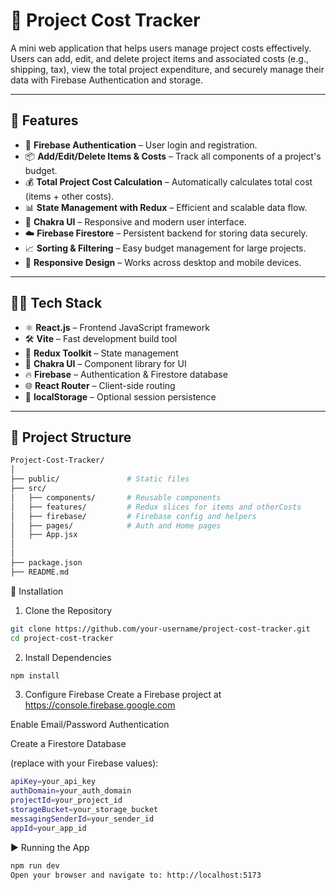 # 🧮 Project Cost Tracker

A mini web application that helps users manage project costs effectively. Users can add, edit, and delete project items and associated costs (e.g., shipping, tax), view the total project expenditure, and securely manage their data with Firebase Authentication and storage.

---

## 🚀 Features

- 🔐 **Firebase Authentication** – User login and registration.
- 📦 **Add/Edit/Delete Items & Costs** – Track all components of a project's budget.
- 💰 **Total Project Cost Calculation** – Automatically calculates total cost (items + other costs).
- 📊 **State Management with Redux** – Efficient and scalable data flow.
- 🎨 **Chakra UI** – Responsive and modern user interface.
- ☁️ **Firebase Firestore** – Persistent backend for storing data securely.
- 📈 **Sorting & Filtering** – Easy budget management for large projects.
- 📱 **Responsive Design** – Works across desktop and mobile devices.

---

## 🧑‍💻 Tech Stack

- ⚛️ **React.js** – Frontend JavaScript framework
- 🛠️ **Vite** – Fast development build tool
- 🔄 **Redux Toolkit** – State management
- 🎨 **Chakra UI** – Component library for UI
- 🔥 **Firebase** – Authentication & Firestore database
- 🌐 **React Router** – Client-side routing
- 💾 **localStorage** – Optional session persistence

---

## 📁 Project Structure

```bash
Project-Cost-Tracker/
│
├── public/               # Static files
├── src/
│   ├── components/       # Reusable components
│   ├── features/         # Redux slices for items and otherCosts
│   ├── firebase/         # Firebase config and helpers
│   ├── pages/            # Auth and Home pages
│   ├── App.jsx
│
│
├── package.json
├── README.md
```

🔧 Installation

1. Clone the Repository

```bash
git clone https://github.com/your-username/project-cost-tracker.git
cd project-cost-tracker
```

2. Install Dependencies

```bash
npm install
```

3. Configure Firebase
   Create a Firebase project at https://console.firebase.google.com

Enable Email/Password Authentication

Create a Firestore Database

(replace with your Firebase values):

```bash
apiKey=your_api_key
authDomain=your_auth_domain
projectId=your_project_id
storageBucket=your_storage_bucket
messagingSenderId=your_sender_id
appId=your_app_id
```

▶️ Running the App

```bash
npm run dev
Open your browser and navigate to: http://localhost:5173
```
